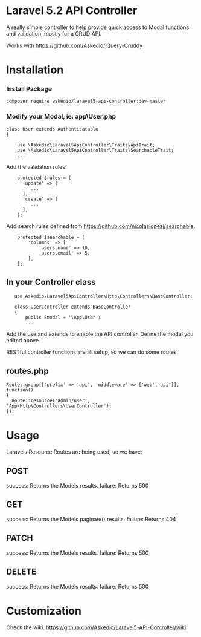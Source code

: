 # Laravel 5.2 API Controller
A really simple controller to help provide quick access to Modal functions and validation, mostly for a CRUD API.

Works with https://github.com/Askedio/jQuery-Cruddy


# Installation

### Install Package
~~~
composer require askedio/laravel5-api-controller:dev-master
~~~

### Modify your Modal, ie: app\User.php
~~~
class User extends Authenticatable
{
   
    use \Askedio\Laravel5ApiController\Traits\ApiTrait;
    use \Askedio\Laravel5ApiController\Traits\SearchableTrait;
    ...
~~~
Add the validation rules:
~~~
    protected $rules = [
      'update' => [
         ...
      ],
      'create' => [
         ...
      ],
    ];
~~~
Add search rules defined from https://github.com/nicolaslopezj/searchable.
~~~
    protected $searchable = [
        'columns' => [
            'users.name' => 10,
            'users.email' => 5,
        ],
    ];
~~~

## In your Controller class
~~~
   use Askedio\Laravel5ApiController\Http\Controllers\BaseController;

   class UserController extends BaseController
   {
       public $modal = '\App\User';
       ...
~~~

Add the use and extends to enable the API controller. Define the modal you edited above.

RESTful controller functions are all setup, so we can do some routes.

## routes.php
~~~
Route::group(['prefix' => 'api', 'middleware' => ['web','api']], function()
{
  Route::resource('admin/user', 'App\Http\Controllers\UserController');
});
~~~


# Usage
Laravels Resource Routes are being used, so we have:

## POST
success: Returns the Models results.
failure: Returns 500

## GET
success: Returns the Models paginate() results.
failure: Returns 404

## PATCH
success: Returns the Models results.
failure: Returns 500

## DELETE
success: Returns the Models results.
failure: Returns 500


# Customization
Check the wiki.
https://github.com/Askedio/Laravel5-API-Controller/wiki
